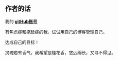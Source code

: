 ## 作者的话
我的 [**gitHub账号**](https://github.com/TingtingYuan)

有焦虑症和拖延症的我，试试用自己的博客管理自己。

达成自己的目标！

灵魂若有香气，我希望是桂花香，悠远绵长，又寻不得见。
